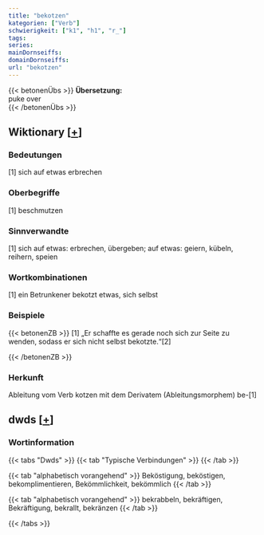 ```yaml
---
title: "bekotzen"
kategorien: ["Verb"]
schwierigkeit: ["k1", "h1", "r_"]
tags:
series:
mainDornseiffs:
domainDornseiffs:
url: "bekotzen"
---
```


{{< betonenÜbs >}}
**Übersetzung:**  
puke over  
{{< /betonenÜbs >}}

## Wiktionary [[+](https://de.wiktionary.org/wiki/bekotzen)]

### Bedeutungen
[1] sich auf etwas erbrechen  

### Oberbegriffe
[1] beschmutzen  

### Sinnverwandte
[1] sich auf etwas: erbrechen, übergeben; auf etwas: geiern, kübeln, reihern, speien  

### Wortkombinationen
[1] ein Betrunkener bekotzt etwas, sich selbst  

### Beispiele
{{< betonenZB >}}
[1] „Er schaffte es gerade noch sich zur Seite zu wenden, sodass er sich nicht selbst bekotzte.“[2]  

{{< /betonenZB >}}
### Herkunft
Ableitung vom Verb kotzen mit dem Derivatem (Ableitungsmorphem) be-[1]  



## dwds [[+](https://www.dwds.de/wb/bekotzen)]

### Wortinformation
{{< tabs "Dwds" >}}
{{< tab "Typische Verbindungen" >}}
{{< /tab >}}

{{< tab "alphabetisch vorangehend" >}}
Beköstigung, beköstigen, bekomplimentieren, Bekömmlichkeit, bekömmlich
{{< /tab >}}

{{< tab "alphabetisch vorangehend" >}}
bekrabbeln, bekräftigen, Bekräftigung, bekrallt, bekränzen
{{< /tab >}}

{{< /tabs >}}


